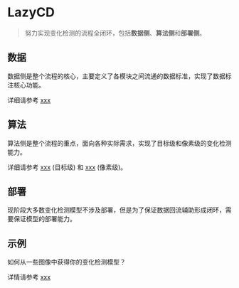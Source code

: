 # LazyCD

> 努力实现变化检测的流程全闭环，包括**数据侧**、**算法侧**和**部署侧**。

## 数据

数据侧是整个流程的核心，主要定义了各模块之间流通的数据标准，实现了数据标注核心功能。

详细请参考 [xxx](shinianzhihou/xxx)


## 算法

算法侧是整个流程的重点，面向各种实际需求，实现了目标级和像素级的变化检测能力。

详细请参考 [xxx](shinianzhihou/xxx) (目标级) 和 [xxx](shinianzhihou/xxx) (像素级)。


## 部署

现阶段大多数变化检测模型不涉及部署，但是为了保证数据回流辅助形成闭环，需要保证模型的部署能力。


## 示例


如何从一些图像中获得你的变化检测模型？

详情请参考 [xxx](shinianzhihou/xxx)



